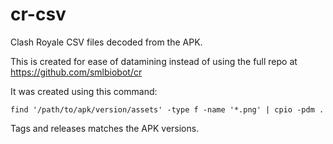 # cr-csv

Clash Royale CSV files decoded from the APK.

This is created for ease of datamining instead of using the full repo at https://github.com/smlbiobot/cr

It was created using this command:

```
find '/path/to/apk/version/assets' -type f -name '*.png' | cpio -pdm .
```

Tags and releases matches the APK versions.
